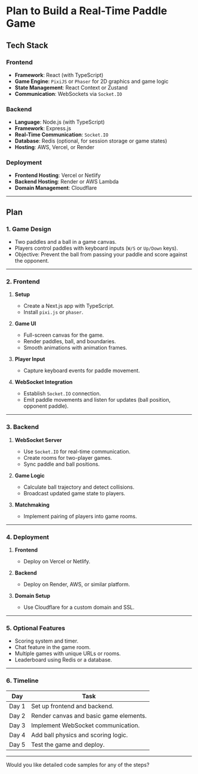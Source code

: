 # Plan to Build a Real-Time Paddle Game

## Tech Stack

### Frontend

- **Framework**: React (with TypeScript)
- **Game Engine**: `PixiJS` or `Phaser` for 2D graphics and game logic
- **State Management**: React Context or Zustand
- **Communication**: WebSockets via `Socket.IO`

### Backend

- **Language**: Node.js (with TypeScript)
- **Framework**: Express.js
- **Real-Time Communication**: `Socket.IO`
- **Database**: Redis (optional, for session storage or game states)
- **Hosting**: AWS, Vercel, or Render

### Deployment

- **Frontend Hosting**: Vercel or Netlify
- **Backend Hosting**: Render or AWS Lambda
- **Domain Management**: Cloudflare

---

## Plan

### 1. Game Design

- Two paddles and a ball in a game canvas.
- Players control paddles with keyboard inputs (`W/S` or `Up/Down` keys).
- Objective: Prevent the ball from passing your paddle and score against the opponent.

---

### 2. Frontend

1. **Setup**

   - Create a Next.js app with TypeScript.
   - Install `pixi.js` or `phaser`.

2. **Game UI**

   - Full-screen canvas for the game.
   - Render paddles, ball, and boundaries.
   - Smooth animations with animation frames.

3. **Player Input**

   - Capture keyboard events for paddle movement.

4. **WebSocket Integration**
   - Establish `Socket.IO` connection.
   - Emit paddle movements and listen for updates (ball position, opponent paddle).

---

### 3. Backend

1. **WebSocket Server**

   - Use `Socket.IO` for real-time communication.
   - Create rooms for two-player games.
   - Sync paddle and ball positions.

2. **Game Logic**

   - Calculate ball trajectory and detect collisions.
   - Broadcast updated game state to players.

3. **Matchmaking**
   - Implement pairing of players into game rooms.

---

### 4. Deployment

1. **Frontend**

   - Deploy on Vercel or Netlify.

2. **Backend**

   - Deploy on Render, AWS, or similar platform.

3. **Domain Setup**
   - Use Cloudflare for a custom domain and SSL.

---

### 5. Optional Features

- Scoring system and timer.
- Chat feature in the game room.
- Multiple games with unique URLs or rooms.
- Leaderboard using Redis or a database.

---

### 6. Timeline

| **Day** | **Task**                               |
| ------- | -------------------------------------- |
| Day 1   | Set up frontend and backend.           |
| Day 2   | Render canvas and basic game elements. |
| Day 3   | Implement WebSocket communication.     |
| Day 4   | Add ball physics and scoring logic.    |
| Day 5   | Test the game and deploy.              |

---

Would you like detailed code samples for any of the steps?
